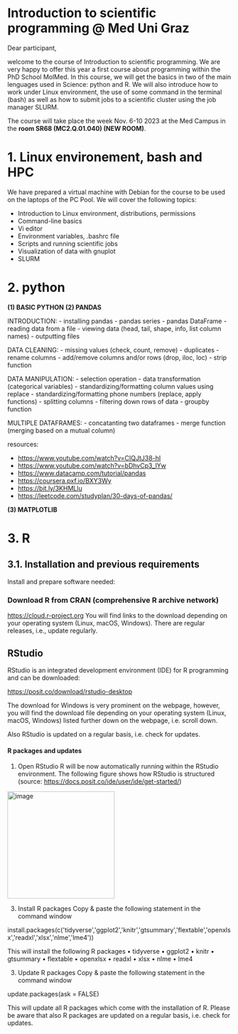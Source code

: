 # Introduction to scientific programming @ Med Uni Graz

Dear participant, 

welcome to the course of Introduction to scientific programming. We are very happy to offer this year a first course about programming within the PhD School MolMed. In this course, we will get the basics in two of the main lenguages used in Science: python and R. We will also introduce how to work under Linux environment, the use of some command in the terminal (bash) as well as how to submit jobs to a scientific cluster using the job manager SLURM. 

The course will take place the week Nov. 6-10 2023 at the Med Campus in the **room SR68 (MC2.Q.01.040) (NEW ROOM)**.


# 1. Linux environement, bash and HPC

We have prepared a virtual machine with Debian for the course to be used on the laptops of the PC Pool. We will cover the following topics:

- Introduction to Linux environment, distributions, permissions
- Command-line basics
- Vi editor
- Environment variables, .bashrc file
- Scripts and running scientific jobs
- Visualization of data with gnuplot
- SLURM

# 2. python

**(1) BASIC PYTHON**
**(2) PANDAS**

INTRODUCTION: 
	- installing pandas
	- pandas series
	- pandas DataFrame
	- reading data from a file
	- viewing data (head, tail, shape, info, list column names)
	- outputting files

DATA CLEANING:
	- missing values (check, count, remove)
	- duplicates
	- rename columns
	- add/remove columns and/or rows (drop, iloc, loc)
	- strip function

DATA MANIPULATION:
	- selection operation 
	- data transformation (categorical variables)
	- standardizing/formatting column values using replace
	- standardizing/formatting phone numbers (replace, apply functions)
	- splitting columns
	- filtering down rows of data
	- groupby function

MULTIPLE DATAFRAMES:
	- concatanting two dataframes
	- merge function (merging based on a mutual column)

resources:
- https://www.youtube.com/watch?v=CIQJtJ38-hI
- https://www.youtube.com/watch?v=bDhvCp3_lYw
- https://www.datacamp.com/tutorial/pandas
- https://coursera.pxf.io/BXY3Wy
- https://bit.ly/3KHMLlu
- https://leetcode.com/studyplan/30-days-of-pandas/

**(3) MATPLOTLIB**

# 3. R 

## 3.1. Installation and previous requirements

Install and prepare software needed: 

### Download R from CRAN (comprehensive R archive network)
https://cloud.r-project.org
You will find links to the download depending on your operating system (Linux, macOS, Windows). There are regular releases, i.e., update regularly.


## RStudio
RStudio is an integrated development environment (IDE) for R programming and can be downloaded:

https://posit.co/download/rstudio-desktop

The download for Windows is very prominent on the webpage, however, you will find the download file depending on your operating system (Linux, macOS, Windows) listed further down on the webpage, i.e. scroll down.

Also RStudio is updated on a regular basis, i.e. check for updates. 

#### R packages and updates
1.	Open RStudio
R will be now automatically running within the RStudio environment. The following figure shows how RStudio is structured (source: https://docs.posit.co/ide/user/ide/get-started/)

<img width="241" alt="image" src="https://github.com/CAMDgraz/intro_programming/assets/75629351/16ce58dc-76e6-4994-a819-6bdc65689949">

 
3.	Install R packages
Copy & paste the following statement in the command window

install.packages(c('tidyverse','ggplot2','knitr','gtsummary','flextable','openxlsx','readxl','xlsx','nlme','lme4'))

This will install the following R packages
•	tidyverse
•	ggplot2
•	knitr
•	gtsummary
•	flextable
•	openxlsx
•	readxl
•	xlsx
•	nlme
•	lme4

3.	Update R packages
Copy & paste the following statement in the command window

update.packages(ask = FALSE)

This will update all R packages which come with the installation of R. Please be aware that also R packages are updated on a regular basis, i.e. check for updates.


